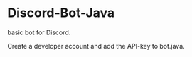 # Discord-Bot-Java
basic bot for Discord.

Create a developer account and add the API-key to bot.java.
